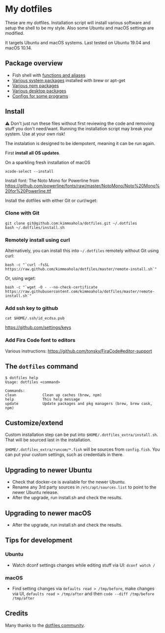# My dotfiles

These are my dotfiles. Installation script will install various software and setup the shell to be my style. Also some Ubuntu and macOS settings are modified.

It targets Ubuntu and macOS systems. Last tested on Ubuntu 19.04 and macOS 10.14.

## Package overview

- Fish shell with [functions and aliases](system)
- [Various system packages](install/01_packages.sh) installed with brew or apt-get
- [Various npm packages](install/02_npm.sh)
- [Various desktop packages](install/03_desktop_packages.sh)
- [Configs for some programs](configs)

## Install

:warning: Don't just run these files without first reviewing the code and removing stuff you don't need/want. Running the installation script may break your system. Use at your own risk!

The instalation is designed to be idempotent, meaning it can be run again.

First **install all OS updates**.

On a sparkling fresh installation of macOS

    xcode-select --install

Install font: The Noto Mono for Powerline from https://github.com/powerline/fonts/raw/master/NotoMono/Noto%20Mono%20for%20Powerline.ttf

Install the dotfiles with either Git or curl/wget:

### Clone with Git

    git clone git@github.com:kimmoahola/dotfiles.git ~/.dotfiles
    bash ~/.dotfiles/install.sh

### Remotely install using curl

Alternatively, you can install this into `~/.dotfiles` remotely without Git using curl:

    bash -c "`curl -fsSL https://raw.github.com/kimmoahola/dotfiles/master/remote-install.sh`"

Or, using wget:

    bash -c "`wget -O - --no-check-certificate https://raw.githubusercontent.com/kimmoahola/dotfiles/master/remote-install.sh`"

### Add ssh key to github

`cat $HOME/.ssh/id_ecdsa.pub`

https://github.com/settings/keys

### Add Fira Code font to editors

Various instructions: https://github.com/tonsky/FiraCode#editor-support

## The `dotfiles` command

    $ dotfiles help
    Usage: dotfiles <command>

    Commands:
    clean            Clean up caches (brew, npm)
    help             This help message
    update           Update packages and pkg managers (brew, brew cask, npm)

## Customize/extend

Custom installation step can be put into `$HOME/.dotfiles_extra/install.sh`. That will be sourced last in the installation.

`$HOME/.dotfiles_extra/runcom/*.fish` will be sources from `config.fish`. You can put your custom settings, such as credentials in there.

## Upgrading to newer Ubuntu

- Check that docker-ce is available for the newer Ubuntu.
- Rename any 3rd party sources in `/etc/apt/sources.list` to point to the newer Ubuntu release.
- After the upgrade, run install.sh and check the results.

## Upgrading to newer macOS

- After the upgrade, run install.sh and check the results.

## Tips for development

### Ubuntu

- Watch dconf settings changes while editing stuff via UI: `dconf watch /`

### macOS

- Find setting changes via `defaults read > /tmp/before`, make changes via UI, `defaults read > /tmp/after`
  and then `code --diff /tmp/before /tmp/after`

## Credits

Many thanks to the [dotfiles community](https://dotfiles.github.io).
